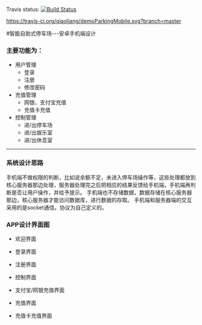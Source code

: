 Travis status:
[![Build Status](https://travis-ci.org/qiaoliang/demoParkingMobile.svg?branch=master)](https://travis-ci.org/qiaoliang/demoParkingMobile.svg?branch=master)

https://travis-ci.org/qiaoliang/demoParkingMobile.svg?branch=master

#智能自助式停车场---安卓手机端设计

### 主要功能为：

- 用户管理
    - 登录
    - 注册
    - 修改密码
- 充值管理
    - 网银、支付宝充值
    - 充值卡充值
- 控制管理
    - 进/出停车场
    - 进/出娱乐室
    - 进/出休息室

----

### 系统设计思路

手机端不做权限的判断，比如说余额不足，未进入停车场操作等，这些处理都放到核心服务器那边处理，服务器处理完之后把相应的结果反馈给手机端，手机端再判断是否让用户操作，并给予提示。
手机端也不存储数据，数据存储在核心服务器那边，核心服务器才能访问数据库，进行数据的存取。
手机端和服务器端的交互采用的是socket通信。协议为自己定义的。

### APP设计界面图

- 欢迎界面


- 登录界面


- 注册界面


- 控制界面

- 支付宝/网银充值界面


- 充值界面


- 充值卡充值界面

